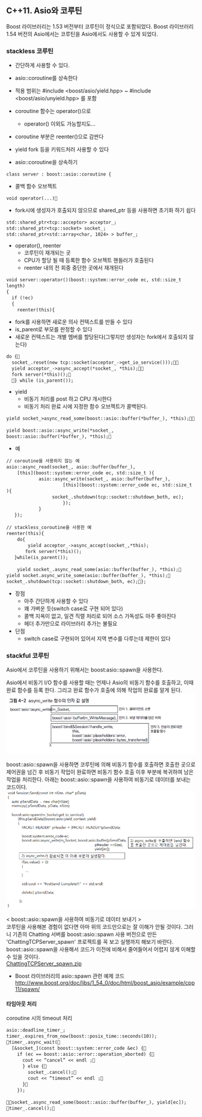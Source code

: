 ## C++11. Asio와 코루틴
Boost 라이브러리는 1.53 버전부터 코루틴이 정식으로 포함되었다. Boost 라이브러리 1.54 버전의 Asio에서는 코루틴을 Asio에서도 사용할 수 있게 되었다.

### stackless 코루틴
- 간단하게 사용할 수 있다.
- asio::coroutine를 상속한다
- 적용 범위는 #include <boost/asio/yield.hpp> ~ #include <boost/asio/unyield.hpp> 를 포함
- coroutine 함수는 operator()으로
    - operator() 이외도 가능할지도...
- coroutine 부분은 reenter()으로 감싼다
- yield  fork 등을 키워드처러 사용할 수 있다

- asio::coroutine을 상속하기
```
class server : boost::asio::coroutine {
```
- 콜백 함수 오브젝트
```
void operator(...)
```
- fork시에 생성자가 호출되지 않으므로 shared_ptr 등을 사용하면 초기화 하기 쉽다
```
std::shared_ptr<tcp::acceptor> acceptor_;
std::shared_ptr<tcp::socket> socket_;
std::shared_ptr<std::array<char, 1024> > buffer_;
```
- operator(), reenter
    - 코루틴이 재개되는 곳
    - CPU가 할당 될 때 등록한 함수 오브젝트 핸들러가 호출된다
    - reenter 내의 전 회중 중단한 곳에서 재개된다
```
void server::operator()(boost::system::error_code ec, std::size_t length)
{
  if (!ec)
  {
    reenter(this){
```

- fork를 사용하면 새로운 의사 컨텍스트를 만들 수 있다
- is_parent로 부모를 판정할 수 있다
- 새로운 컨텍스트는 개별 멤버를 할당된다(그렇지만 생성자는 fork에서 호출되지 않는다)
```
do {    
  socket_.reset(new tcp::socket(acceptor_->get_io_service()));   
  yield acceptor_->async_accept(*socket_, *this);    
  fork server(*this)();
  } while (is_parent());
```

- yield
    - 비동기 처리를 post 하고 CPU 개시한다
    - 비동기 처리 완료 시에 지정한 함수 오브젝트가 콜백된다.
```
yield socket_>async_read_some(boost::asio::buffer(*buffer_), *this);

yield boost::asio::async_write(*socket_, boost::asio::buffer(*buffer_), *this);
```

- 예
```
// coroutine을 사용하지 않는 예
asio::async_read(socket_, asio::buffer(buffer_),
    [this](boost::system::error_code ec, std::size_t ){
	        asio::async_write(socket_, asio::buffer(buffer_),
		             [this](boost::system::error_code ec, std::size_t ){
                 socket_.shutdown(tcp::socket::shutdown_both, ec);
		             });
	        }       
   });

// stackless_coroutine을 사용한 예
reenter(this){
    do{
        yield acceptor_->async_accept(socket_,*this);
       fork server(*this)();
   }while(is_parent());

    yield socket_.async_read_some(asio::buffer(buffer_), *this);    yield socket.async_write_some(asio::buffer(buffer_), *this);    socket_.shutdown(tcp::socket::shutdown_both, ec);};

```

- 장점
    - 아주 간단하게 사용할 수 있다
    - 꽤 가벼운 듯(switch case로 구현 되어 있다)
    - 콜백 지옥이 없고, 일견 직렬 처리로 되어 소스 가독성도 아주 좋아진다
    - 헤더 추가만으로 라이브러리 추가는 불필요
- 단점
    - switch case로 구현되어 있어서 지역 변수를 다루는데 제한이 있다


### stackful 코루틴
Asio에서 코루틴을 사용하기 위해서는 boost:asio::spawn을 사용한다.

Asio에서 비동기 I/O 함수를 사용할 때는 언제나 Asio의 비동기 함수를 호출하고, 이때 완료 함수를 등록 한다. 그리고 완료 함수가 호출에 의해 작업의 완료를 알게 된다.
<img src="resource\asio_spawn_01.png">

boost::asio::spawn을 사용하면 코루틴에 의해 비동기 함수를 호출하면 호출한 곳으로 제어권을 넘긴 후 비동기 작업이 완료하면 비동기 함수 호출 이후 부분에 복귀하여 남은 작업을 처리한다.
아래는 boost::asio::spawn을 사용하여 비동기로 데이터를 보내는 코드이다.
<img src="resource\asio_spawn_02.png">


< boost::asio::spawn을 사용하여 비동기로 데이터 보내기 >  
코루틴을 사용해본 경험이 없다면 아마 위의 코드만으로는 잘 이해가 안될 것이다. 그러니 기존의 Chatting 서버를 boost::asio::spawn 사용 버전으로 만든 'ChattingTCPServer_spawn' 프로젝트를 꼭 보고 실행까지 해보기 바란다. boost::asio::spawn을 사용해서 코드가 이전에 비해서 줄어들어서 어렵지 않게 이해할 수 있을 것이다.  
[ChattingTCPServer_spawn.zip](resource\ChattingTCPServer_spawn.zip)

- Boost 라이브러리의 asio::spawn 관련 예제 코드
http://www.boost.org/doc/libs/1_54_0/doc/html/boost_asio/example/cpp11/spawn/


#### 타임아웃 처리
coroutine 시의 timeout 처리
```
asio::deadline_timer_;
timer_.expires_from_now(boost::posix_time::seconds(10));
timer_.async_wait(        
  [&socket_](const boost::system::error_code &ec) {            
    if (ec == boost::asio::error::operation_aborted) {                
      cout << “cancel” << endl ;            
      } else {                
        socket_.cancel();                
        cout << “timeout” << endl ;            
      }        
    });

socket_.async_read_some(boost::asio::buffer(buffer_), yield[ec]);
timer_.cancel();
```
